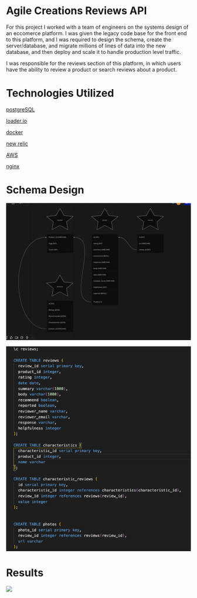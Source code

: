 # Agile Creations Reviews API

For this project I worked with a team of engineers on the systems design of an eccomerce platform. I was given the legacy code base for the front end to this platform, and I was required to design the schema, create the server/database, and migrate millions of lines of data into the new database, and then deploy and scale it to handle production level traffic.

I was responsible for the reviews section of this platform, in which users have the ability to review a product or search reviews about a product. 

# Technologies Utilized

<a href="https://www.postgresql.org/">postgreSQL</a>

<a href="https://loader.io//">loader.io</a>

<a href="https://www.docker.com/">docker</a>

<a href="https://newrelic.com/">new relic</a>

<a href="https://aws.amazon.com/">AWS</a>

<a href="https://www.nginx.com/">nginx</a>


# Schema Design

<img src="./imgs/First%20Schema.png"></img>

<img src="./imgs/Final%20Schema.png"></img>

# Results

<img src="FiveInstancesMeta.png"></img>

 
